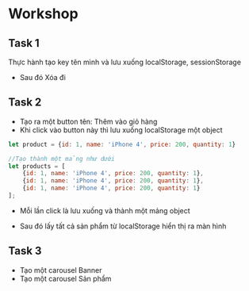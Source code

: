 
# Workshop

## Task 1

Thực hành tạo key tên mình và lưu xuống localStorage, sessionStorage
- Sau đó Xóa đi

## Task 2

- Tạo ra một button tên: Thêm vào giỏ hàng
- Khi click vào button này thì lưu xuống localStorage một object

```js
let product = {id: 1, name: 'iPhone 4', price: 200, quantity: 1}

//Tạo thành một mảng như dưới
let products = [
    {id: 1, name: 'iPhone 4', price: 200, quantity: 1},
    {id: 1, name: 'iPhone 4', price: 200, quantity: 1},
    {id: 1, name: 'iPhone 4', price: 200, quantity: 1}
];
```

- Mỗi lần click là lưu xuống và thành một mảng object

- Sau đó lấy tất cả sản phẩm từ localStorage hiển thị ra màn hình

## Task 3

- Tạo một carousel Banner
- Tạo một carousel Sản phẩm